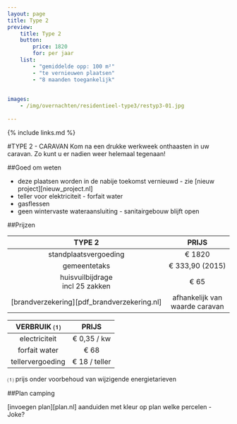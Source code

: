 ```yaml
---
layout: page
title: Type 2
preview: 
    title: Type 2
    button:
        price: 1820
        for: per jaar
    list:
        - "gemiddelde opp: 100 m²"
        - "te vernieuwen plaatsen"
        - "8 maanden toegankelijk"
        
        
images:
    - /img/overnachten/residentieel-type3/restyp3-01.jpg
    
---
```


{% include links.md %}

#TYPE 2 - CARAVAN 
Kom na een drukke werkweek onthaasten in uw caravan. Zo kunt u er nadien weer helemaal tegenaan!


##Goed om weten
- deze plaatsen worden in de nabije toekomst vernieuwd - zie [nieuw project][nieuw_project.nl]
- teller voor elektriciteit - forfait water
- gasflessen
- geen wintervaste wateraansluiting - sanitairgebouw blijft open


##Prijzen

TYPE 2                |PRIJS           |
:--------------------:|:--------------:|
standplaatsvergoeding |€ 1820               
gemeentetaks          |€ 333,90 (2015) 
huisvuilbijdrage<br>incl 25 zakken<br> | € 65    
[brandverzekering][pdf_brandverzekering.nl]|afhankelijk van <br>waarde caravan


VERBRUIK ⑴           |PRIJS          |
:--------------------:|:-------------:|
electriciteit         | € 0,35 / kw        
forfait water         | € 68 
tellervergoeding      | € 18 / teller

⑴ prijs onder voorbehoud van wijzigende energietarieven



##Plan camping

[invoegen plan][plan.nl]
aanduiden met kleur op plan welke percelen - Joke?

